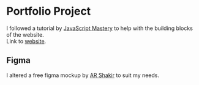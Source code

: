 # Portfolio Project

I followed a tutorial by [JavaScript Mastery](https://www.youtube.com/watch?v=LMagNcngvcU) to help with the building blocks of the website.<br/>
Link to [website](https://portfolio-8ddc6.web.app/).

## Figma

I altered a free figma mockup by [AR Shakir](https://www.arshakir.com/) to suit my needs.

